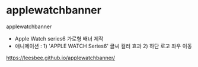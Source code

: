 # applewatchbanner
applewatchbanner

- Apple Watch series6 가로형 배너 제작 
- 애니메이션 : 1) 'APPLE WATCH Series6' 글씨 컬러 효과
              2) 하단 로고 좌우 이동

https://leesbee.github.io/applewatchbanner/
